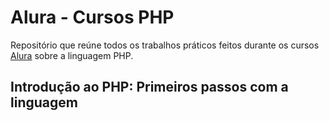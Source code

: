 # Alura - Cursos PHP

Repositório que reúne todos os trabalhos práticos feitos durante os cursos [Alura](https://www.alura.com.br/) sobre a linguagem PHP.

## Introdução ao PHP: Primeiros passos com a linguagem

